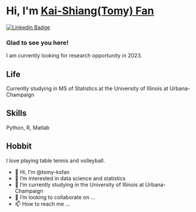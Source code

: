 # Hi, I'm [Kai-Shiang(Tomy) Fan](https://github.com/tomy-ksfan)

[![Linkedin Badge](https://img.shields.io/badge/-LinkedIn-0e76a8?style=flat-square&logo=Linkedin&logoColor=white)](https://www.linkedin.com/in/tomyksfan)

### Glad to see you here!

I am currently looking for research opportunity in 2023.



## Life
Currently studying in MS of Statistics at the University of Illinois at Urbana-Champaign

## Skills
Python, R, Matlab

## Hobbit
I love playing table tennis and volleyball.

- 👋 Hi, I’m @tomy-ksfan
- 👀 I’m interested in data science and statistics
- 🌱 I’m currently studying in the University of Illinois at Urbana-Champaign
- 💞️ I’m looking to collaborate on ...
- 📫 How to reach me ...


